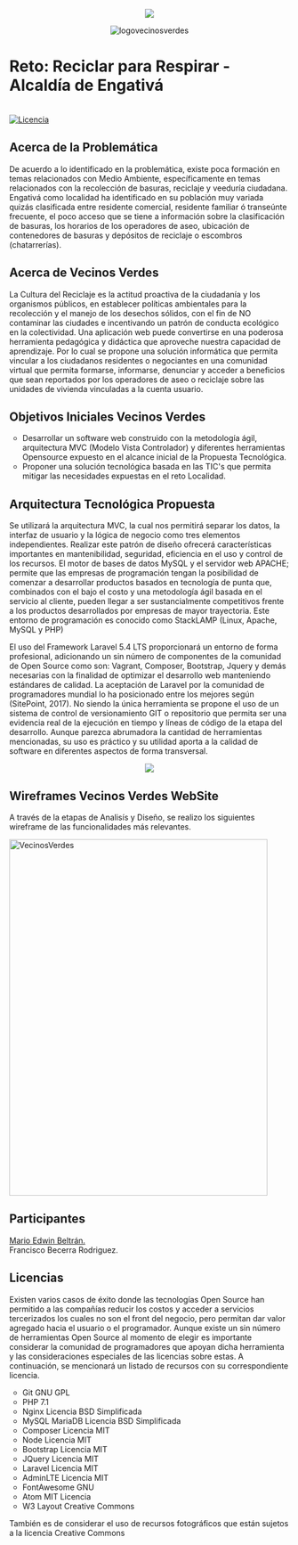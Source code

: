 <p align="center"><img src="https://preview.ibb.co/cOjWaz/logoaliados.png"></p>
<p align="center"><img src="https://i.ibb.co/RBxv7C8/logovecinosverdes.png" alt="logovecinosverdes" border="0"></p>

<p align="center">
<h1>Reto: Reciclar para Respirar - Alcaldía de Engativá</h1>
<br>
<a href="https://laravel.com/"><img src="https://laravel-guide.readthedocs.io/en/latest/license/" alt="Licencia"></a>
</p>

## Acerca de la Problemática

De acuerdo a lo identificado en la problemática, existe poca formación en temas relacionados con Medio Ambiente, específicamente en temas relacionados con la recolección de basuras, reciclaje y veeduría ciudadana. Engativá como localidad ha identificado en su población muy variada quizás clasificada entre residente comercial, residente familiar ó transeúnte frecuente, el poco acceso que se tiene a información sobre la clasificación de basuras, los horarios de los operadores de aseo, ubicación de contenedores de basuras y depósitos de reciclaje o escombros (chatarrerías).

## Acerca de Vecinos Verdes

La Cultura del Reciclaje es la actitud proactiva de la ciudadanía y los	organismos públicos, en establecer políticas ambientales para la recolección y el manejo de los desechos sólidos, con el fin de NO contaminar las ciudades e incentivando un patrón de conducta ecológico en la colectividad. Una aplicación web puede convertirse en una poderosa herramienta pedagógica y didáctica que aproveche nuestra capacidad de aprendizaje. Por lo cual se propone una solución informática que permita vincular a los ciudadanos residentes o negociantes en una comunidad virtual que permita formarse, informarse, denunciar y acceder a beneficios que sean reportados por los operadores de aseo o reciclaje sobre las unidades de vivienda vinculadas a la cuenta usuario.

## Objetivos Iniciales Vecinos Verdes

<ul style="list-style-type:circle">
  <li>Desarrollar un software web construido con la metodología ágil, arquitectura MVC (Modelo Vista Controlador) y diferentes herramientas Opensource expuesto en el alcance inicial de la Propuesta Tecnológica.</li>
  <li>Proponer una solución tecnológica basada en las TIC's que permita mitigar las necesidades expuestas en el reto Localidad.</li>
</ul>

## Arquitectura Tecnológica Propuesta

Se utilizará la arquitectura MVC, la cual nos permitirá separar los datos, la interfaz de usuario y la lógica de negocio como tres elementos independientes.
Realizar este patrón de diseño ofrecerá características importantes en mantenibilidad, seguridad, eficiencia en el uso y control de los recursos. El motor de bases de datos MySQL y el servidor web APACHE; permite que las empresas de programación tengan la posibilidad de comenzar a desarrollar productos basados en tecnología de punta que, combinados con el bajo el costo y una metodología ágil basada en el servicio al cliente, pueden llegar a ser sustancialmente competitivos frente a los productos desarrollados por empresas de mayor trayectoria. Este entorno de programación es conocido como StackLAMP (Linux, Apache, MySQL y PHP)

El uso del Framework Laravel 5.4 LTS proporcionará un entorno de forma profesional, adicionando un sin número de componentes de la comunidad de Open Source como son:
Vagrant, Composer, Bootstrap, Jquery y demás necesarias con la finalidad de optimizar el desarrollo web manteniendo estándares de calidad. La aceptación de Laravel por la comunidad de programadores mundial lo ha posicionado entre los mejores según (SitePoint, 2017).
No siendo la única herramienta se propone el uso de un sistema de control de versionamiento GIT o repositorio que permita ser una evidencia real de la ejecución en tiempo y líneas de código de la etapa del desarrollo. Aunque parezca abrumadora la cantidad de herramientas mencionadas, su uso es práctico y su utilidad aporta a la calidad de software en diferentes aspectos de forma transversal.
<p align="center"><img src="https://preview.ibb.co/njvqJK/stackdeveloper.png"></p>

## Wireframes Vecinos Verdes WebSite

A través de la etapas de Analisís y Diseño, se realizo los siguientes wireframe de las funcionalidades más relevantes. 

<a data-flickr-embed="true"  href="https://www.flickr.com/photos/150113091@N02/albums/72157671300703188" title="VecinosVerdes"><img src="https://farm2.staticflickr.com/1821/42762617034_060a75f6e6_z.jpg" width="464" height="640" alt="VecinosVerdes"></a><script async src="//embedr.flickr.com/assets/client-code.js" charset="utf-8"></script>

## Participantes

<a href="">Mario Edwin Beltrán.</a><br>
Francisco Becerra Rodriguez.


## Licencias

Existen varios casos de éxito donde las tecnologías Open Source han permitido a las compañías reducir los costos y acceder a servicios tercerizados los cuales no son el front del negocio, pero permitan dar valor agregado hacia el usuario o el programador. 
Aunque existe un sin número de herramientas Open Source al momento de elegir es  importante  considerar  la  comunidad  de  programadores  que  apoyan  dicha herramienta  y  las  consideraciones  especiales  de  las  licencias  sobre  estas.  A continuación,  se  mencionará  un  listado  de  recursos  con  su  correspondiente licencia.

<ul style="list-style-type:circle">
  <li>Git GNU GPL</li>
  <li>PHP 7.1</li>
  <li>Nginx Licencia BSD Simplificada</li>
  <li>MySQL MariaDB Licencia BSD Simplificada</li>
  <li>Composer Licencia MIT</li>
  <li>Node Licencia MIT</li>
  <li>Bootstrap Licencia MIT</li>
  <li>JQuery Licencia MIT</li>
  <li>Laravel Licencia MIT</li>
  <li>AdminLTE Licencia MIT</li>
  <li>FontAwesome GNU</li>
  <li>Atom MIT Licencia</li>
  <li>W3 Layout Creative Commons</li>
</ul>

También es de considerar el uso de recursos fotográficos que están sujetos a la licencia Creative Commons 
